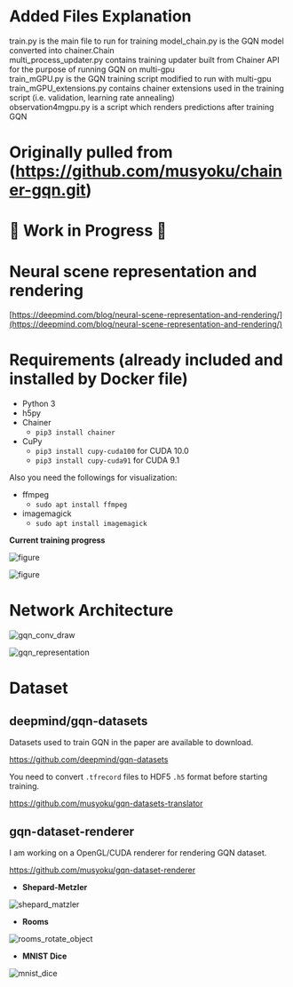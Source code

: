 # Added Files Explanation
train.py is the main file to run for training
model_chain.py is the GQN model converted into chainer.Chain  
multi_process_updater.py contains training updater built from Chainer API for the purpose of running GQN on multi-gpu  
train_mGPU.py is the GQN training script modified to run with multi-gpu  
train_mGPU_extensions.py contains chainer extensions used in the training script (i.e. validation, learning rate annealing)  
observation4mgpu.py is a script which renders predictions after training GQN  

# Originally pulled from (https://github.com/musyoku/chainer-gqn.git)
# :construction: Work in Progress :construction:

# Neural scene representation and rendering

[https://deepmind.com/blog/neural-scene-representation-and-rendering/](https://deepmind.com/blog/neural-scene-representation-and-rendering/)

# Requirements (already included and installed by Docker file)

- Python 3
- h5py
- Chainer
    - `pip3 install chainer`
- CuPy
    - `pip3 install cupy-cuda100` for CUDA 10.0
    - `pip3 install cupy-cuda91` for CUDA 9.1

Also you need the followings for visualization:

- ffmpeg
    - `sudo apt install ffmpeg`
- imagemagick
    - `sudo apt install imagemagick`

**Current training progress**

![figure](https://thumbs.gfycat.com/RevolvingAntiqueCopepod.webp)

![figure](https://thumbs.gfycat.com/ThoughtfulQuerulousGlobefish.webp)

# Network Architecture

![gqn_conv_draw](https://user-images.githubusercontent.com/15250418/50375239-ad31bb00-063d-11e9-9c1b-151c18dc265d.png)

![gqn_representation](https://user-images.githubusercontent.com/15250418/50375240-adca5180-063d-11e9-8b2a-fb2c3995bc33.png)

# Dataset

## deepmind/gqn-datasets

Datasets used to train GQN in the paper are available to download.

https://github.com/deepmind/gqn-datasets

You need to convert `.tfrecord` files to HDF5 `.h5` format before starting training.

https://github.com/musyoku/gqn-datasets-translator

## gqn-dataset-renderer

I am working on a OpenGL/CUDA renderer for rendering GQN dataset.

https://github.com/musyoku/gqn-dataset-renderer

- **Shepard-Metzler**

![shepard_matzler](https://user-images.githubusercontent.com/15250418/54495487-92fb3680-4927-11e9-83be-125b669701db.gif)

- **Rooms**

![rooms_rotate_object](https://user-images.githubusercontent.com/15250418/54522553-e5346a00-49b0-11e9-8149-221a18e68a05.gif)

- **MNIST Dice**

![mnist_dice](https://user-images.githubusercontent.com/15250418/54581222-119ec380-4a4f-11e9-960b-db679e33723f.gif)
